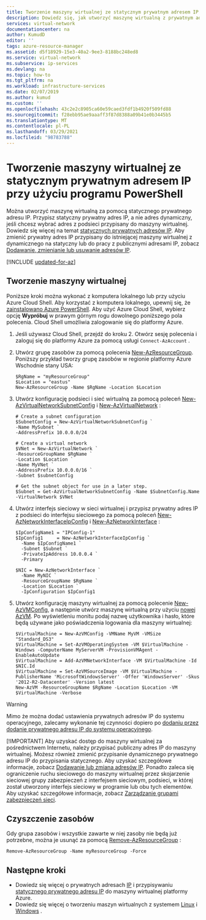 ```yaml
---
title: Tworzenie maszyny wirtualnej ze statycznym prywatnym adresem IP — Azure PowerShell
description: Dowiedz się, jak utworzyć maszynę wirtualną z prywatnym adresem IP przy użyciu programu PowerShell.
services: virtual-network
documentationcenter: na
author: KumudD
editor: ''
tags: azure-resource-manager
ms.assetid: d5f18929-15e3-40a2-9ee3-8188bc248ed8
ms.service: virtual-network
ms.subservice: ip-services
ms.devlang: na
ms.topic: how-to
ms.tgt_pltfrm: na
ms.workload: infrastructure-services
ms.date: 02/07/2019
ms.author: kumud
ms.custom: ''
ms.openlocfilehash: 43c2e2c8905ca60e59caed3fdf1b4920f509fd88
ms.sourcegitcommit: f28ebb95ae9aaaff3f87d8388a09b41e0b3445b5
ms.translationtype: MT
ms.contentlocale: pl-PL
ms.lasthandoff: 03/29/2021
ms.locfileid: "98783788"
---
```

# <a name="create-a-virtual-machine-with-a-static-private-ip-address-using-powershell"></a>Tworzenie maszyny wirtualnej ze statycznym prywatnym adresem IP przy użyciu programu PowerShell

Można utworzyć maszynę wirtualną za pomocą statycznego prywatnego adresu IP. Przypisz statyczny prywatny adres IP, a nie adres dynamiczny, jeśli chcesz wybrać adres z podsieci przypisany do maszyny wirtualnej. Dowiedz się więcej na temat [statycznych prywatnych adresów IP](./public-ip-addresses.md#allocation-method). Aby zmienić prywatny adres IP przypisany do istniejącej maszyny wirtualnej z dynamicznego na statyczny lub do pracy z publicznymi adresami IP, zobacz [Dodawanie, zmienianie lub usuwanie adresów IP](virtual-network-network-interface-addresses.md).

[!INCLUDE [updated-for-az](../../includes/updated-for-az.md)]

## <a name="create-a-virtual-machine"></a>Tworzenie maszyny wirtualnej

Poniższe kroki można wykonać z komputera lokalnego lub przy użyciu Azure Cloud Shell. Aby korzystać z komputera lokalnego, upewnij się, że [zainstalowano Azure PowerShell](/powershell/azure/install-az-ps?toc=%2fazure%2fvirtual-network%2ftoc.json). Aby użyć Azure Cloud Shell, wybierz opcję **Wypróbuj** w prawym górnym rogu dowolnego poniższego pola polecenia. Cloud Shell umożliwia zalogowanie się do platformy Azure.

1. Jeśli używasz Cloud Shell, przejdź do kroku 2. Otwórz sesję polecenia i zaloguj się do platformy Azure za pomocą usługi `Connect-AzAccount` .
2. Utwórz grupę zasobów za pomocą polecenia [New-AzResourceGroup](/powershell/module/az.resources/new-azresourcegroup). Poniższy przykład tworzy grupę zasobów w regionie platformy Azure Wschodnie stany USA:

   ```azurepowershell-interactive
   $RgName = "myResourceGroup"
   $Location = "eastus"
   New-AzResourceGroup -Name $RgName -Location $Location
   ```

3. Utwórz konfigurację podsieci i sieć wirtualną za pomocą poleceń [New-AzVirtualNetworkSubnetConfig](/powershell/module/az.network/new-azvirtualnetworksubnetconfig) i [New-AzVirtualNetwork](/powershell/module/az.network/new-azvirtualnetwork) :

   ```azurepowershell-interactive
   # Create a subnet configuration
   $SubnetConfig = New-AzVirtualNetworkSubnetConfig `
   -Name MySubnet `
   -AddressPrefix 10.0.0.0/24

   # Create a virtual network
   $VNet = New-AzVirtualNetwork `
   -ResourceGroupName $RgName `
   -Location $Location `
   -Name MyVNet `
   -AddressPrefix 10.0.0.0/16 `
   -Subnet $subnetConfig

   # Get the subnet object for use in a later step.
   $Subnet = Get-AzVirtualNetworkSubnetConfig -Name $SubnetConfig.Name -VirtualNetwork $VNet
   ```

4. Utwórz interfejs sieciowy w sieci wirtualnej i przypisz prywatny adres IP z podsieci do interfejsu sieciowego za pomocą poleceń [New-AzNetworkInterfaceIpConfig](/powershell/module/Az.Network/New-AzNetworkInterfaceIpConfig) i [New-AzNetworkInterface](/powershell/module/az.network/new-aznetworkinterface) :

   ```azurepowershell-interactive
   $IpConfigName1 = "IPConfig-1"
   $IpConfig1     = New-AzNetworkInterfaceIpConfig `
     -Name $IpConfigName1 `
     -Subnet $Subnet `
     -PrivateIpAddress 10.0.0.4 `
     -Primary

   $NIC = New-AzNetworkInterface `
     -Name MyNIC `
     -ResourceGroupName $RgName `
     -Location $Location `
     -IpConfiguration $IpConfig1
   ```

5. Utwórz konfigurację maszyny wirtualnej za pomocą polecenie [New-AzVMConfig](/powershell/module/Az.Compute/New-AzVMConfig), a następnie utwórz maszynę wirtualną przy użyciu [nowej AzVM](/powershell/module/az.Compute/New-azVM). Po wyświetleniu monitu podaj nazwę użytkownika i hasło, które będą używane jako poświadczenia logowania dla maszyny wirtualnej:

   ```azurepowershell-interactive
   $VirtualMachine = New-AzVMConfig -VMName MyVM -VMSize "Standard_DS3"
   $VirtualMachine = Set-AzVMOperatingSystem -VM $VirtualMachine -Windows -ComputerName MyServerVM -ProvisionVMAgent -EnableAutoUpdate
   $VirtualMachine = Add-AzVMNetworkInterface -VM $VirtualMachine -Id $NIC.Id
   $VirtualMachine = Set-AzVMSourceImage -VM $VirtualMachine -PublisherName 'MicrosoftWindowsServer' -Offer 'WindowsServer' -Skus '2012-R2-Datacenter' -Version latest
   New-AzVM -ResourceGroupName $RgName -Location $Location -VM $VirtualMachine -Verbose
   ```

> [!WARNING]
> Mimo że można dodać ustawienia prywatnych adresów IP do systemu operacyjnego, zalecamy wykonanie tej czynności dopiero po [dodaniu przez dodanie prywatnego adresu IP do systemu operacyjnego](virtual-network-network-interface-addresses.md#private).
> 
> 
> <a name = "change-the-allocation-method-for-a-private-ip-address-assigned-to-a-network-interface"></a>
> 
> [!IMPORTANT]
> Aby uzyskać dostęp do maszyny wirtualnej za pośrednictwem Internetu, należy przypisać publiczny adres IP do maszyny wirtualnej. Możesz również zmienić przypisanie dynamicznego prywatnego adresu IP do przypisania statycznego. Aby uzyskać szczegółowe informacje, zobacz [Dodawanie lub zmiana adresów IP](virtual-network-network-interface-addresses.md). Ponadto zaleca się ograniczenie ruchu sieciowego do maszyny wirtualnej przez skojarzenie sieciowej grupy zabezpieczeń z interfejsem sieciowym, podsieci, w której został utworzony interfejs sieciowy w programie lub obu tych elementów. Aby uzyskać szczegółowe informacje, zobacz [Zarządzanie grupami zabezpieczeń sieci](manage-network-security-group.md).

## <a name="clean-up-resources"></a>Czyszczenie zasobów

Gdy grupa zasobów i wszystkie zawarte w niej zasoby nie będą już potrzebne, można je usunąć za pomocą [Remove-AzResourceGroup](/powershell/module/az.resources/remove-azresourcegroup) :

```azurepowershell-interactive
Remove-AzResourceGroup -Name myResourceGroup -Force
```

## <a name="next-steps"></a>Następne kroki

- Dowiedz się więcej o prywatnych adresach [IP](./private-ip-addresses.md) i przypisywaniu [statycznego prywatnego adresu IP](virtual-network-network-interface-addresses.md#add-ip-addresses) do maszyny wirtualnej platformy Azure.
- Dowiedz się więcej o tworzeniu maszyn wirtualnych z systemem [Linux](../virtual-machines/windows/tutorial-manage-vm.md?toc=%2fazure%2fvirtual-network%2ftoc.json) i [Windows](../virtual-machines/windows/tutorial-manage-vm.md?toc=%2fazure%2fvirtual-network%2ftoc.json) .
